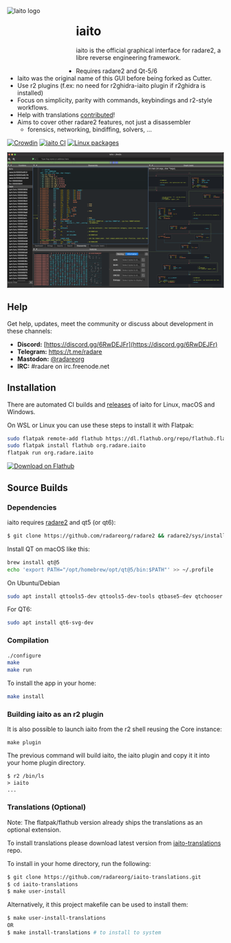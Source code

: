 <img width="150" height="150" align="left" style="float: left; margin: 0 10px 0 0;" alt="Iaito logo" src="https://raw.githubusercontent.com/radareorg/iaito/master/src/img/iaito-circle.svg?sanitize=true">

# iaito

iaito is the official graphical interface for radare2, a libre reverse engineering framework.

* Requires radare2 and Qt-5/6
* Iaito was the original name of this GUI before being forked as Cutter.
* Use r2 plugins (f.ex: no need for r2ghidra-iaito plugin if r2ghidra is installed)
* Focus on simplicity, parity with commands, keybindings and r2-style workflows.
* Help with translations [contributed](https://crowdin.com/project/iaito)!
* Aims to cover other radare2 features, not just a disassembler
  * forensics, networking, bindiffing, solvers, ...

[![Crowdin](https://badges.crowdin.net/iaito/localized.svg)](https://crowdin.com/project/iaito)
[![iaito CI](https://github.com/radareorg/iaito/workflows/iaito%20CI/badge.svg)](https://github.com/radareorg/iaito/actions)
[![Linux packages](https://repology.org/badge/vertical-allrepos/iaito.svg?columns=4)](https://repology.org/project/iaito/versions)

![Screenshot](https://raw.githubusercontent.com/radareorg/iaito/master/screenshots/macos-panels.png)

## Help

Get help, updates, meet the community or discuss about development in these channels:

- **Discord:** [https://discord.gg/6RwDEJFr](https://discord.gg/6RwDEJFr)
- **Telegram:** https://t.me/radare
- **Mastodon:** [@radareorg](https://infosec.exchange/@radareorg)
- **IRC:** #radare on irc.freenode.net

## Installation

There are automated CI builds and [releases](https://github.com/radareorg/iaito/releases) of iaito for Linux, macOS and Windows.

On WSL or Linux you can use these steps to install it with Flatpak:

```sh
sudo flatpak remote-add flathub https://dl.flathub.org/repo/flathub.flatpakrepo
sudo flatpak install flathub org.radare.iaito
flatpak run org.radare.iaito
```

<a href='https://flathub.org/apps/details/org.radare.iaito'><img width='120' alt='Download on Flathub' src='https://flathub.org/assets/badges/flathub-badge-en.png'/></a>

## Source Builds

### Dependencies

iaito requires [radare2](https://github.com/radareorg/radare2) and qt5 (or qt6):

```sh
$ git clone https://github.com/radareorg/radare2 && radare2/sys/install.sh
```

Install QT on macOS like this:

```sh
brew install qt@5
echo 'export PATH="/opt/homebrew/opt/qt@5/bin:$PATH"' >> ~/.profile
```

On Ubuntu/Debian

```sh
sudo apt install qttools5-dev qttools5-dev-tools qtbase5-dev qtchooser qt5-qmake qtbase5-dev-tools libqt5svg5-dev make pkg-config build-essential
```

For QT6:

```sh
sudo apt install qt6-svg-dev
```

### Compilation

```sh
./configure
make
make run
```

To install the app in your home:

```sh
make install
```

### Building iaito as an r2 plugin

It is also possible to launch iaito from the r2 shell reusing the Core instance:

```
make plugin
```

The previous command will build iaito, the iaito plugin and copy it it into your home plugin directory.

```
$ r2 /bin/ls
> iaito
...
```

### Translations (Optional)

Note: The flatpak/flathub version already ships the translations as an optional extension.

To install translations please download latest version from [iaito-translations](https://github.com/radareorg/iaito-translations) repo.

To install in your home directory, run the following:

```sh
$ git clone https://github.com/radareorg/iaito-translations.git
$ cd iaito-translations
$ make user-install
```

Alternatively, it this project makefile can be used to install them:

```sh
$ make user-install-translations
OR
$ make install-translations # to install to system
```

